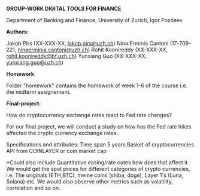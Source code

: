 **GROUP-WORK DIGITAL TOOLS FOR FINANCE**

Department of Banking and Finance, University of Zurich, Igor Pozdeev


**Authors:** 

Jakob Pirs (XX-XXX-XX, jakob.pirs@uzh.ch)
Nina Erminia Cantoni (17-709-221, ninaerminia.cantoni@uzh.ch)
Rohit Koonireddy (XX-XXX-XX, rohit.koonireddy@bf.uzh.ch)
Yunxiang Guo (XX-XXX-XX, yunxiang.guo@uzh.ch)


**Homework**

Folder "homework" contains the homework of week 1-6 of the course i.e. the midterm assignement.


**Final-project:** 

How do cryptocurrency exchange rates react to Fed rate changes?

For our final project, we will conduct a study on how has the Fed rate hikes affected the crypto currency exchange rates.

Specifications and attributes:
Time span 5 years
Basket of cryptocurrencies
API from COINLAYER or coin market cap 


*Could also include Quantitative easing/rate cutes how does that affect it
We would get the spot prices for different categories of crypto currencies, i.e. The originals (ETH,BTC), meme coins (shiba, doge), Layer 1's (Luna, Solana) etc. We would also observe other metrics such as volatility, correlation and so on.
